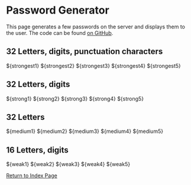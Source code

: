 # Password Generator
This page generates a few passwords on the server and displays them to the user.
The code can be found [on GitHub](https://github.com/HimbeerserverDE/www.himbeerserver.de/blob/main/himbeerserver/usr/lib/cgi-bin/password_generator.lua).
## 32 Letters, digits, punctuation characters
${strongest1}
${strongest2}
${strongest3}
${strongest4}
${strongest5}
## 32 Letters, digits
${strong1}
${strong2}
${strong3}
${strong4}
${strong5}
## 32 Letters
${medium1}
${medium2}
${medium3}
${medium4}
${medium5}
## 16 Letters, digits
${weak1}
${weak2}
${weak3}
${weak4}
${weak5}

[Return to Index Page](/)
